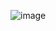 ![image](https://user-images.githubusercontent.com/37008964/131281690-3382c345-8422-41c2-ba23-31c1bc5b6ba1.png)
